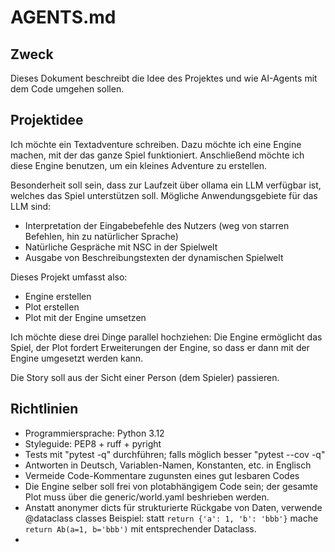 # AGENTS.md

## Zweck
Dieses Dokument beschreibt die Idee des Projektes und wie AI-Agents mit dem Code umgehen sollen.


## Projektidee
Ich möchte ein Textadventure schreiben. Dazu möchte ich eine Engine machen, mit der das ganze Spiel funktioniert. Anschließend möchte ich diese Engine benutzen, um ein kleines Adventure zu erstellen.

Besonderheit soll sein, dass zur Laufzeit über ollama ein LLM verfügbar ist, welches das Spiel unterstützen soll. Mögliche Anwendungsgebiete für das LLM sind:
- Interpretation der Eingabebefehle des Nutzers (weg von starren Befehlen, hin zu natürlicher Sprache)
- Natürliche Gespräche mit NSC in der Spielwelt
- Ausgabe von Beschreibungstexten der dynamischen Spielwelt

Dieses Projekt umfasst also:
- Engine erstellen
- Plot erstellen
- Plot mit der Engine umsetzen

Ich möchte diese drei Dinge parallel hochziehen: Die Engine ermöglicht das Spiel, der Plot fordert Erweiterungen der Engine, so dass er dann mit der Engine umgesetzt werden kann.

Die Story soll aus der Sicht einer Person (dem Spieler) passieren.


## Richtlinien
- Programmiersprache: Python 3.12
- Styleguide: PEP8 + ruff + pyright
- Tests mit "pytest -q" durchführen; falls möglich besser "pytest --cov -q"
- Antworten in Deutsch, Variablen-Namen, Konstanten, etc. in Englisch
- Vermeide Code-Kommentare zugunsten eines gut lesbaren Codes 
- Die Engine selber soll frei von plotabhängigem Code sein; der gesamte Plot muss über die generic/world.yaml beshrieben werden. 
- Anstatt anonymer dicts für strukturierte Rückgabe von Daten, verwende @dataclass classes
  Beispiel: statt `return {'a': 1, 'b': 'bbb'}` mache `return Ab(a=1, b='bbb')` mit entsprechender Dataclass.
- 